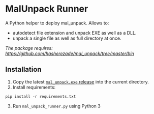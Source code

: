 # MalUnpack Runner

A Python helper to deploy mal_unpack.
Allows to:
+ autodetect file extension and unpack EXE as well as a DLL.
+ unpack a single file as well as full directory at once.

_The package requires: https://github.com/hasherezade/mal_unpack/tree/master/bin_


## Installation

1.  Copy the latest [`mal_unpack.exe` release](https://github.com/hasherezade/mal_unpack/releases) into the current directory.
2.  Install requirements:

```console
pip install -r requirements.txt
```
3.  Run `mal_unpack_runner.py` using Python 3
